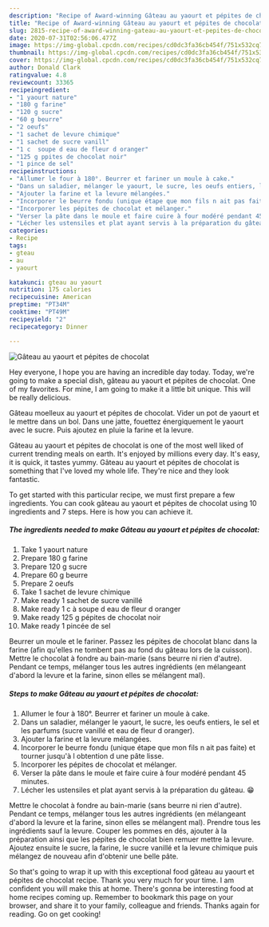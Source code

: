 ```yaml
---
description: "Recipe of Award-winning Gâteau au yaourt et pépites de chocolat"
title: "Recipe of Award-winning Gâteau au yaourt et pépites de chocolat"
slug: 2815-recipe-of-award-winning-gateau-au-yaourt-et-pepites-de-chocolat
date: 2020-07-31T02:56:06.477Z
image: https://img-global.cpcdn.com/recipes/cd0dc3fa36cb454f/751x532cq70/gateau-au-yaourt-et-pepites-de-chocolat-photo-principale-de-la-recette.jpg
thumbnail: https://img-global.cpcdn.com/recipes/cd0dc3fa36cb454f/751x532cq70/gateau-au-yaourt-et-pepites-de-chocolat-photo-principale-de-la-recette.jpg
cover: https://img-global.cpcdn.com/recipes/cd0dc3fa36cb454f/751x532cq70/gateau-au-yaourt-et-pepites-de-chocolat-photo-principale-de-la-recette.jpg
author: Donald Clark
ratingvalue: 4.8
reviewcount: 33365
recipeingredient:
- "1 yaourt nature"
- "180 g farine"
- "120 g sucre"
- "60 g beurre"
- "2 oeufs"
- "1 sachet de levure chimique"
- "1 sachet de sucre vanill"
- "1 c  soupe d eau de fleur d oranger"
- "125 g ppites de chocolat noir"
- "1 pince de sel"
recipeinstructions:
- "Allumer le four à 180°. Beurrer et fariner un moule à cake."
- "Dans un saladier, mélanger le yaourt, le sucre, les oeufs entiers, le sel et les parfums (sucre vanillé et eau de fleur d oranger)."
- "Ajouter la farine et la levure mélangées."
- "Incorporer le beurre fondu (unique étape que mon fils n ait pas faite) et tourner jusqu&#39;à l obtention d une pâte lisse."
- "Incorporer les pépites de chocolat et mélanger."
- "Verser la pâte dans le moule et faire cuire à four modéré pendant 45 minutes."
- "Lécher les ustensiles et plat ayant servis à la préparation du gâteau. 😁"
categories:
- Recipe
tags:
- gteau
- au
- yaourt

katakunci: gteau au yaourt 
nutrition: 175 calories
recipecuisine: American
preptime: "PT34M"
cooktime: "PT49M"
recipeyield: "2"
recipecategory: Dinner

---
```



![Gâteau au yaourt et pépites de chocolat](https://img-global.cpcdn.com/recipes/cd0dc3fa36cb454f/751x532cq70/gateau-au-yaourt-et-pepites-de-chocolat-photo-principale-de-la-recette.jpg)

Hey everyone, I hope you are having an incredible day today. Today, we're going to make a special dish, gâteau au yaourt et pépites de chocolat. One of my favorites. For mine, I am going to make it a little bit unique. This will be really delicious.

Gâteau moelleux au yaourt et pépites de chocolat. Vider un pot de yaourt et le mettre dans un bol. Dans une jatte, fouettez énergiquement le yaourt avec le sucre. Puis ajoutez en pluie la farine et la levure.

Gâteau au yaourt et pépites de chocolat is one of the most well liked of current trending meals on earth. It's enjoyed by millions every day. It's easy, it is quick, it tastes yummy. Gâteau au yaourt et pépites de chocolat is something that I've loved my whole life. They're nice and they look fantastic.


To get started with this particular recipe, we must first prepare a few ingredients. You can cook gâteau au yaourt et pépites de chocolat using 10 ingredients and 7 steps. Here is how you can achieve it.

<!--inarticleads1-->

##### The ingredients needed to make Gâteau au yaourt et pépites de chocolat:

1. Take 1 yaourt nature
1. Prepare 180 g farine
1. Prepare 120 g sucre
1. Prepare 60 g beurre
1. Prepare 2 oeufs
1. Take 1 sachet de levure chimique
1. Make ready 1 sachet de sucre vanillé
1. Make ready 1 c à soupe d eau de fleur d oranger
1. Make ready 125 g pépites de chocolat noir
1. Make ready 1 pincée de sel


Beurrer un moule et le fariner. Passez les pépites de chocolat blanc dans la farine (afin qu&#39;elles ne tombent pas au fond du gâteau lors de la cuisson). Mettre le chocolat à fondre au bain-marie (sans beurre ni rien d&#39;autre). Pendant ce temps, mélanger tous les autres ingrédients (en mélangeant d&#39;abord la levure et la farine, sinon elles se mélangent mal). 

<!--inarticleads2-->

##### Steps to make Gâteau au yaourt et pépites de chocolat:

1. Allumer le four à 180°. Beurrer et fariner un moule à cake.
1. Dans un saladier, mélanger le yaourt, le sucre, les oeufs entiers, le sel et les parfums (sucre vanillé et eau de fleur d oranger).
1. Ajouter la farine et la levure mélangées.
1. Incorporer le beurre fondu (unique étape que mon fils n ait pas faite) et tourner jusqu&#39;à l obtention d une pâte lisse.
1. Incorporer les pépites de chocolat et mélanger.
1. Verser la pâte dans le moule et faire cuire à four modéré pendant 45 minutes.
1. Lécher les ustensiles et plat ayant servis à la préparation du gâteau. 😁


Mettre le chocolat à fondre au bain-marie (sans beurre ni rien d&#39;autre). Pendant ce temps, mélanger tous les autres ingrédients (en mélangeant d&#39;abord la levure et la farine, sinon elles se mélangent mal). Prendre tous les ingrédients sauf la levure. Couper les pommes en dés, ajouter à la préparation ainsi que les pépites de chocolat bien remuer mettre la levure. Ajoutez ensuite le sucre, la farine, le sucre vanillé et la levure chimique puis mélangez de nouveau afin d&#39;obtenir une belle pâte. 

So that's going to wrap it up with this exceptional food gâteau au yaourt et pépites de chocolat recipe. Thank you very much for your time. I am confident you will make this at home. There's gonna be interesting food at home recipes coming up. Remember to bookmark this page on your browser, and share it to your family, colleague and friends. Thanks again for reading. Go on get cooking!
